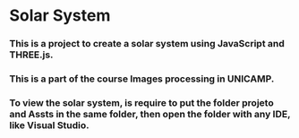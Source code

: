 # Solar System

### This is a project to create a solar system using JavaScript and THREE.js.
### This is a part of the course Images processing in UNICAMP.
### To view the solar system, is require to put the folder projeto and Assts in the same folder, then open the folder with any IDE, like Visual Studio.
